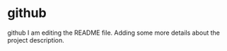 # github
github
I am editing the README file. Adding some more details about the project description.
